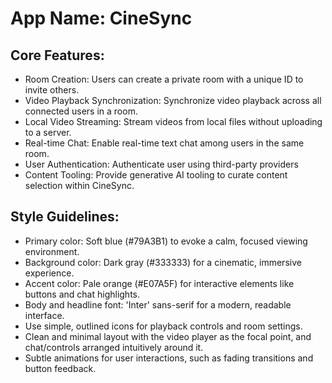 # **App Name**: CineSync

## Core Features:

- Room Creation: Users can create a private room with a unique ID to invite others.
- Video Playback Synchronization: Synchronize video playback across all connected users in a room.
- Local Video Streaming: Stream videos from local files without uploading to a server.
- Real-time Chat: Enable real-time text chat among users in the same room.
- User Authentication: Authenticate user using third-party providers
- Content Tooling: Provide generative AI tooling to curate content selection within CineSync.

## Style Guidelines:

- Primary color: Soft blue (#79A3B1) to evoke a calm, focused viewing environment.
- Background color: Dark gray (#333333) for a cinematic, immersive experience.
- Accent color: Pale orange (#E07A5F) for interactive elements like buttons and chat highlights.
- Body and headline font: 'Inter' sans-serif for a modern, readable interface.
- Use simple, outlined icons for playback controls and room settings.
- Clean and minimal layout with the video player as the focal point, and chat/controls arranged intuitively around it.
- Subtle animations for user interactions, such as fading transitions and button feedback.